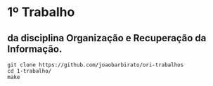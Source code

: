 # 1º Trabalho
## da disciplina Organização e Recuperação da Informação.

```
git clone https://github.com/joaobarbirato/ori-trabalhos
cd 1-trabalho/
make
```